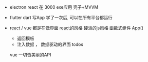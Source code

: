 - electron react 在 3000
  exe应用 壳子+MVVM
- flutter
  dart  写App
学了一次后, 可以在所有平台都运行

- react / vue 都是在做界面
  react的风格 硬派的js风格
  函数式组件 App()
  - 返回模板
  - 注入数据 ， 数据驱动的界面
    todos
    
  vue 一切皆美丽的API
